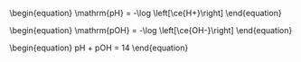 \begin{equation}
\mathrm{pH} = -\log \left[\ce{H+}\right]
\end{equation}

\begin{equation}
\mathrm{pOH} = -\log \left[\ce{OH-}\right]
\end{equation}

\begin{equation}
pH + pOH = 14
\end{equation}